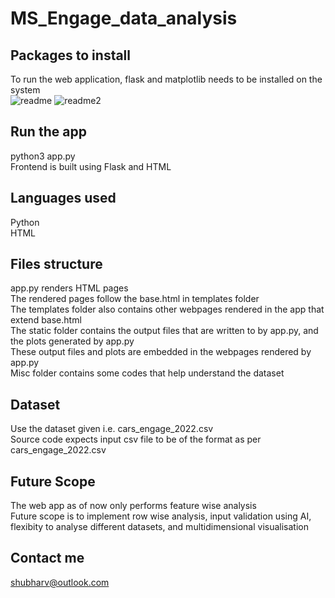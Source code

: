 # MS_Engage_data_analysis
## Packages to install
To run the web application, flask and matplotlib needs to be installed on the system\
![readme](https://user-images.githubusercontent.com/95869528/170877151-4be34449-a5f0-4e2a-a150-88885d63efa9.png)
![readme2](https://user-images.githubusercontent.com/95869528/170873239-d99c508b-7063-44a0-86f4-56b1801ef03f.png)

## Run the app
python3 app.py\
Frontend is built using Flask and HTML

## Languages used
Python \
HTML 

## Files structure
app.py renders HTML pages \
The rendered pages follow the base.html in templates folder\
The templates folder also contains other webpages rendered in the app that extend base.html\
The static folder contains the output files that are written to by app.py, and the plots generated by app.py\
These output files and plots are embedded in the webpages rendered by app.py \
Misc folder contains some codes that help understand the dataset 

## Dataset
Use the dataset given i.e. cars_engage_2022.csv \
Source code expects input csv file to be of the format as per cars_engage_2022.csv

## Future Scope
The web app as of now only performs feature wise analysis \
Future scope is to implement row wise analysis, input validation using AI, flexibity to analyse different datasets, and multidimensional visualisation

## Contact me
shubharv@outlook.com
